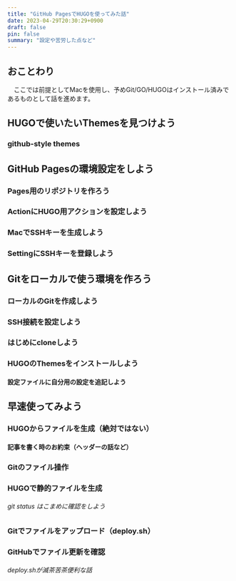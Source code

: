 ```yaml
---
title: "GitHub PagesでHUGOを使ってみた話"
date: 2023-04-29T20:30:29+0900
draft: false
pin: false
summary: "設定や苦労した点など"
---
```

## おことわり
　ここでは前提としてMacを使用し、予めGit/GO/HUGOはインストール済みであるものとして話を進めます。

## HUGOで使いたいThemesを見つけよう
### github-style themes


## GitHub Pagesの環境設定をしよう
### Pages用のリポジトリを作ろう
### ActionにHUGO用アクションを設定しよう
### MacでSSHキーを生成しよう
### SettingにSSHキーを登録しよう


## Gitをローカルで使う環境を作ろう
### ローカルのGitを作成しよう
### SSH接続を設定しよう
### はじめにcloneしよう
### HUGOのThemesをインストールしよう
#### 設定ファイルに自分用の設定を追記しよう


## 早速使ってみよう
### HUGOからファイルを生成（絶対ではない）
#### 記事を書く時のお約束（ヘッダーの話など）
### Gitのファイル操作
### HUGOで静的ファイルを生成
###### git status はこまめに確認をしよう
### Gitでファイルをアップロード（deploy.sh）
### GitHubでファイル更新を確認
###### deploy.shが滅茶苦茶便利な話
